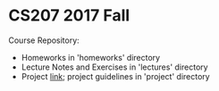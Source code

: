 # CS207 2017 Fall

Course Repository:
- Homeworks in 'homeworks' directory
- Lecture Notes and Exercises in 'lectures' directory
- Project [link](https://github.com/G12-cs207-FinalProject/cs207-FinalProject); project guidelines in 'project' directory
